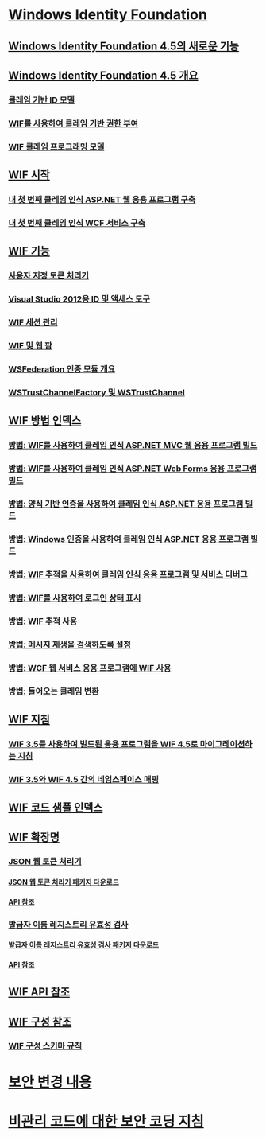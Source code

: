 # [Windows Identity Foundation](index.md)
## [Windows Identity Foundation 4.5의 새로운 기능](whats-new-in-wif.md)
## [Windows Identity Foundation 4.5 개요](wif-overview.md)
### [클레임 기반 ID 모델](claims-based-identity-model.md)
### [WIF를 사용하여 클레임 기반 권한 부여](claims-based-authorization-using-wif.md)
### [WIF 클레임 프로그래밍 모델](wif-claims-programming-model.md)
## [WIF 시작](getting-started-with-wif.md)
### [내 첫 번째 클레임 인식 ASP.NET 웹 응용 프로그램 구축](building-my-first-claims-aware-aspnet-web-app.md)
### [내 첫 번째 클레임 인식 WCF 서비스 구축](building-my-first-claims-aware-wcf-service.md)
## [WIF 기능](wif-features.md)
### [사용자 지정 토큰 처리기](custom-token-handlers.md)
### [Visual Studio 2012용 ID 및 액세스 도구](identity-and-access-tool-for-vs.md)
### [WIF 세션 관리](wif-session-management.md)
### [WIF 및 웹 팜](wif-and-web-farms.md)
### [WSFederation 인증 모듈 개요](wsfederation-authentication-module-overview.md)
### [WSTrustChannelFactory 및 WSTrustChannel](wstrustchannelfactory-and-wstrustchannel.md)
## [WIF 방법 인덱스](wif-how-tos-index.md)
### [방법: WIF를 사용하여 클레임 인식 ASP.NET MVC 웹 응용 프로그램 빌드](how-to-build-claims-aware-aspnet-mvc-web-app-using-wif.md)
### [방법: WIF를 사용하여 클레임 인식 ASP.NET Web Forms 응용 프로그램 빌드](how-to-build-claims-aware-aspnet-web-forms-app-using-wif.md)
### [방법: 양식 기반 인증을 사용하여 클레임 인식 ASP.NET 응용 프로그램 빌드](claims-aware-aspnet-app-forms-authentication.md)
### [방법: Windows 인증을 사용하여 클레임 인식 ASP.NET 응용 프로그램 빌드](how-to-build-claims-aware-aspnet-app-using-windows-authentication.md)
### [방법: WIF 추적을 사용하여 클레임 인식 응용 프로그램 및 서비스 디버그](how-to-debug-claims-aware-applications-and-services-using-wif-tracing.md)
### [방법: WIF를 사용하여 로그인 상태 표시](how-to-display-signed-in-status-using-wif.md)
### [방법: WIF 추적 사용](how-to-enable-wif-tracing.md)
### [방법: 메시지 재생을 검색하도록 설정](how-to-enable-token-replay-detection.md)
### [방법: WCF 웹 서비스 응용 프로그램에 WIF 사용](how-to-enable-wif-for-a-wcf-web-service-application.md)
### [방법: 들어오는 클레임 변환](how-to-transform-incoming-claims.md)
## [WIF 지침](wif-guidelines.md)
### [WIF 3.5를 사용하여 빌드된 응용 프로그램을 WIF 4.5로 마이그레이션하는 지침](guidelines-for-migrating-an-application-built-using-wif-3-5-to-wif-4-5.md)
### [WIF 3.5와 WIF 4.5 간의 네임스페이스 매핑](namespace-mapping-between-wif-3-5-and-wif-4-5.md)
## [WIF 코드 샘플 인덱스](wif-code-sample-index.md)
## [WIF 확장명](wif-extensions.md)
### [JSON 웹 토큰 처리기](json-web-token-handler.md)
#### [JSON 웹 토큰 처리기 패키지 다운로드](downloading-the-json-web-token-handler-package.md)
#### [API 참조](json-web-token-handler-api-reference.md)
### [발급자 이름 레지스트리 유효성 검사](validating-issuer-name-registry.md)
#### [발급자 이름 레지스트리 유효성 검사 패키지 다운로드](downloading-the-validating-issuer-name-registry-package.md)
#### [API 참조](validating-issuer-name-registry-api-reference.md)
## [WIF API 참조](wif-api-reference.md)
## [WIF 구성 참조](wif-configuration-reference.md)
### [WIF 구성 스키마 규칙](wif-configuration-schema-conventions.md)
# [보안 변경 내용](security-changes.md)
# [비관리 코드에 대한 보안 코딩 지침](secure-coding-guidelines-for-unmanaged-code.md)
